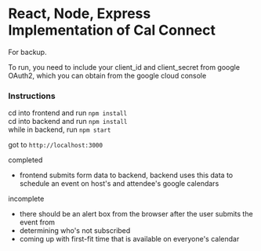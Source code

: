 # React, Node, Express Implementation of Cal Connect

For backup.

To run, you need to include your client_id and client_secret from google OAuth2, which you can obtain from the google cloud console

### Instructions
cd into frontend and run `npm install`<br/>
cd into backend and run `npm install`<br/>
while in backend, run `npm start`<br/>

got to `http://localhost:3000`

completed
- frontend submits form data to backend, backend uses this data to schedule an event on host's and attendee's google calendars

incomplete
- there should be an alert box from the browser after the user submits the event from
- determining who's not subscribed
- coming up with first-fit time that is available on everyone's calendar
